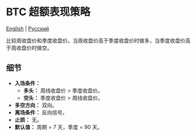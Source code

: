 # BTC 超额表现策略
[English](README.md) | [Русский](README_ru.md)

比较周收盘价和季度收盘价。当周收盘价高于季度收盘价时做多，当季度收盘价高于周收盘价时做空。

## 细节
- **入场条件：**
  - **多头：** 周线收盘价 > 季度收盘价。
  - **空头：** 季度收盘价 > 周线收盘价。
- **多空方向：** 双向。
- **离场条件：** 反向信号。
- **止损：** 无。
- **默认值：** 周期 = 7 天，季度 = 90 天。
